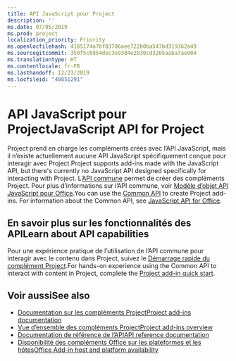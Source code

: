 ```yaml
---
title: API JavaScript pour Project
description: ''
ms.date: 07/05/2019
ms.prod: project
localization_priority: Priority
ms.openlocfilehash: 4185174a76f83706aee722b0ba547bd319362a49
ms.sourcegitcommit: 350f5c6954dec3e9384e2030cd3265aaba7ae904
ms.translationtype: HT
ms.contentlocale: fr-FR
ms.lasthandoff: 12/23/2019
ms.locfileid: "40851291"
---
```

# <a name="javascript-api-for-project"></a><span data-ttu-id="8beb0-102">API JavaScript pour Project</span><span class="sxs-lookup"><span data-stu-id="8beb0-102">JavaScript API for Project</span></span>

<span data-ttu-id="8beb0-103">Project prend en charge les compléments créés avec l’API JavaScript, mais il n’existe actuellement aucune API JavaScript spécifiquement conçue pour interagir avec Project.</span><span class="sxs-lookup"><span data-stu-id="8beb0-103">Project supports add-ins made with the JavaScript API, but there's currently no JavaScript API designed specifically for interacting with Project.</span></span> <span data-ttu-id="8beb0-104">L’[API commune](/javascript/api/office) permet de créer des compléments Project. Pour plus d’informations sur l’API commune, voir [Modèle d’objet API JavaScript pour Office](../../develop/office-javascript-api-object-model.md).</span><span class="sxs-lookup"><span data-stu-id="8beb0-104">You can use the [Common API](/javascript/api/office) to create Project add-ins. For information about the Common API, see [JavaScript API for Office](../../develop/office-javascript-api-object-model.md).</span></span> 

## <a name="learn-about-api-capabilities"></a><span data-ttu-id="8beb0-105">En savoir plus sur les fonctionnalités des API</span><span class="sxs-lookup"><span data-stu-id="8beb0-105">Learn about API capabilities</span></span>

<span data-ttu-id="8beb0-106">Pour une expérience pratique de l’utilisation de l’API commune pour interagir avec le contenu dans Project, suivez le [Démarrage rapide du complément Project](../../quickstarts/project-quickstart.md).</span><span class="sxs-lookup"><span data-stu-id="8beb0-106">For hands-on experience using the Common API to interact with content in Project, complete the [Project add-in quick start](../../quickstarts/project-quickstart.md).</span></span> 

## <a name="see-also"></a><span data-ttu-id="8beb0-107">Voir aussi</span><span class="sxs-lookup"><span data-stu-id="8beb0-107">See also</span></span>

- [<span data-ttu-id="8beb0-108">Documentation sur les compléments Project</span><span class="sxs-lookup"><span data-stu-id="8beb0-108">Project add-ins documentation</span></span>](../../project/index.md)
- [<span data-ttu-id="8beb0-109">Vue d’ensemble des compléments Project</span><span class="sxs-lookup"><span data-stu-id="8beb0-109">Project add-ins overview</span></span>](../../project/project-add-ins.md)
- [<span data-ttu-id="8beb0-110">Documentation de référence de l’API</span><span class="sxs-lookup"><span data-stu-id="8beb0-110">API reference documentation</span></span>](../javascript-api-for-office.md)
- [<span data-ttu-id="8beb0-111">Disponibilité des compléments Office sur les plateformes et les hôtes</span><span class="sxs-lookup"><span data-stu-id="8beb0-111">Office Add-in host and platform availability</span></span>](../../overview/office-add-in-availability.md)